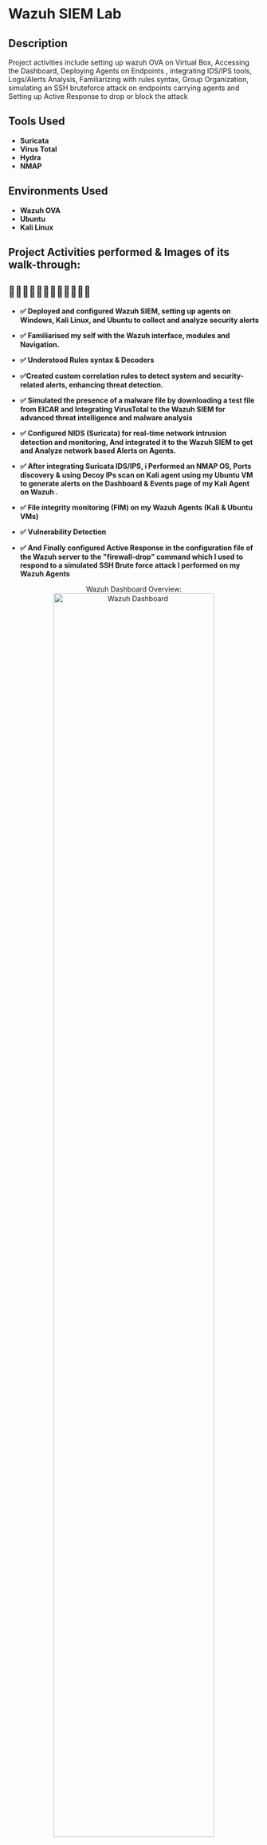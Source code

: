<h1>Wazuh SIEM Lab</h1>

<h2>Description</h2>
Project activities include setting up wazuh OVA on Virtual Box, Accessing the Dashboard, Deploying Agents on Endpoints , integrating IDS/IPS tools, Logs/Alerts Analysis, Familiarizing with rules syntax, Group Organization, simulating an SSH bruteforce attack on endpoints carrying agents and Setting up Active Response to drop or block the attack
<br />


<h2> Tools Used</h2>

- <b>Suricata</b> 
- <b>Virus Total</b>
- <b>Hydra</b>
- <b>NMAP</b>

<h2>Environments Used </h2>

- <b>Wazuh OVA</b>
- <b>Ubuntu</b>
- <b>Kali Linux</b>

<h2>Project Activities performed & Images of its walk-through:</h2>

<h2>🎯🎯🎯🎯🎯🎯🎯🎯🎯🎯🎯🎯</h2>

- <b>✅ Deployed and configured Wazuh SIEM, setting up agents on Windows, Kali Linux, and Ubuntu to collect and analyze security alerts </b>

- <b>✅ Familiarised my self with the Wazuh interface, modules and Navigation.</b>

- <b>✅ Understood Rules syntax & Decoders</b> 

- <b>✅Created custom correlation rules to detect system and security-related alerts, enhancing threat detection.</b>
  
- <b>✅ Simulated the presence of a malware file by downloading a test file from EICAR and Integrating VirusTotal to the Wazuh SIEM for advanced threat intelligence and malware analysis</b>

- <b>✅ Configured NIDS (Suricata) for real-time network intrusion detection and monitoring, And integrated it to the Wazuh SIEM to get and Analyze network based Alerts on Agents.</b>

- <b>✅ After integrating Suricata IDS/IPS, i Performed an NMAP OS, Ports discovery & using Decoy IPs scan on Kali agent using my Ubuntu VM to generate alerts on the Dashboard & Events page of my Kali Agent on Wazuh .</b>

- <b>✅ File integrity monitoring (FIM) on my Wazuh Agents (Kali & Ubuntu VMs) </b>

- <b>✅ Vulnerability Detection </b> 

- <b>✅ And Finally configured Active Response in the configuration file of the Wazuh server to the "firewall-drop" command which I used to respond to a simulated SSH Brute force attack I performed on my Wazuh Agents </b>

<p align="center">
Wazuh Dashboard Overview: <br/>
<img src="https://i.imgur.com/VGtwN8i.png" height="80%" width="80%" alt="Wazuh Dashboard"/>
<br />
<br />
Wazuh Agents Overview:  <br/>
<img src="https://i.imgur.com/mOq6zCq.png" height="80%" width="80%" alt=" Wazuh Agents Overview"/>
<br />
<br />
Threat Hunting Events: <br/>
<img src="https://i.imgur.com/mJoQhSP.png" height="80%" width="80%" alt="Threat Hunting Events"/>
<br />
<br />
Vulnerability Detection Dashboard:  <br/>
<img src="https://i.imgur.com/JH2oxPJ.png" height="80%" width="80%" alt="Vulnerability Detection Dashboard"/>
<br />
<br />
File Integrity Monitoring Alerts:  <br/>
<img src="https://i.imgur.com/Tz7TFz4.png" height="80%" width="80%" alt="File Integrity Monitoring Alerts"/>
<br />
<br />
Installing Suricata Emerging Threats Rules:  <br/>
<img src="https://i.imgur.com/LIJ5XFW.png" height="80%" width="80%" alt="Installing Suricata Emerging Threats Rules"/>
<br />
<br />
Status of Suricata & Wazuh Agent<br/>
<img src="https://i.imgur.com/OnPEdsS.png" height="80%" width="80%" alt="Status of Suricata & Wazuh Agent"/>
<br />
<br />
NMAP OS & Decoy Scan:  <br/>
<img src="https://i.imgur.com/O8XgBxI.png" height="80%" width="80%" alt="NMAP OS & Decoy Scan"/>
  <br />
<br />
NMAP Scan Alert on Wazuh-Manager:  <br/>
<img src="https://i.imgur.com/8yYHdgK.png" height="80%" width="80%" alt="NMAP Scan Alert on Wazuh-Manager"/>
  <br />
<br />
Alerts Analysis:  <br/>
<img src="https://i.imgur.com/JXQnvFt.png" height="80%" width="80%" alt=Alerts Analysis"/>
  <br />
<br />
Brute Force Attack Simulation Using Hydra:  <br/>
<img src="https://i.imgur.com/fGnPolx.png" height="80%" width="80%" alt="Brute Force Attack Simulation Using Hydra"/>
  <br />
<br />
Active Response Alerts:  <br/>
<img src="https://i.imgur.com/mL040CP.png" height="80%" width="80%" alt="Active Response Alerts"/>
</p>
